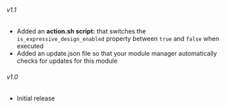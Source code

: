 ###### v1.1

- Added an **action.sh script:** that switches the `is_expressive_design_enabled` property between `true` and `false` when executed
- Added an update.json file so that your module manager automatically checks for updates for this module

###### v1.0

- Initial release